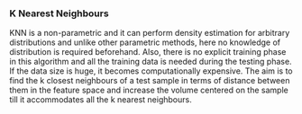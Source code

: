 ### K Nearest Neighbours
KNN is a non-parametric and it can perform density estimation for arbitrary distributions and unlike other parametric methods, here no knowledge of distribution is required beforehand. Also, there is no explicit training phase in this algorithm and all the training data is needed during the testing phase. If the data size is huge, it becomes computationally expensive. The aim is to find the k closest neighbours of a test sample in terms of distance between them in the feature space and increase the volume centered on the sample till it accommodates all the k nearest neighbours.
